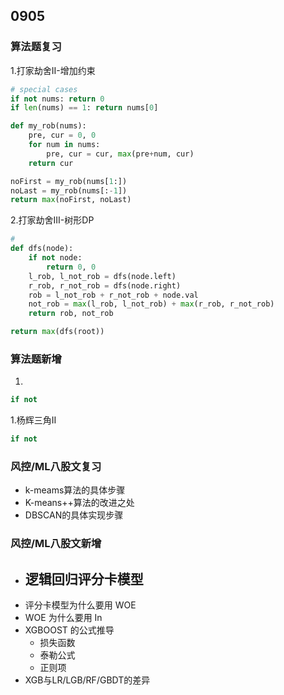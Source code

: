 ## 0905 
### 算法题复习    

1.打家劫舍II-增加约束
```python 
# special cases 
if not nums: return 0 
if len(nums) == 1: return nums[0]    

def my_rob(nums): 
    pre, cur = 0, 0 
    for num in nums:
        pre, cur = cur, max(pre+num, cur) 
    return cur 

noFirst = my_rob(nums[1:]) 
noLast = my_rob(nums[:-1])
return max(noFirst, noLast)
```    

2.打家劫舍III-树形DP
```python 
# 
def dfs(node):
    if not node: 
        return 0, 0  
    l_rob, l_not_rob = dfs(node.left) 
    r_rob, r_not_rob = dfs(node.right) 
    rob = l_not_rob + r_not_rob + node.val 
    not_rob = max(l_rob, l_not_rob) + max(r_rob, r_not_rob)  
    return rob, not_rob  

return max(dfs(root)) 
```  


### 算法题新增  
1. 
```python 
if not 
```  

1.杨辉三角II  
```python 
if not 
```  

### 风控/ML八股文复习   
- k-meams算法的具体步骤 
- K-means++算法的改进之处 
- DBSCAN的具体实现步骤

### 风控/ML八股文新增  
- 逻辑回归评分卡模型 
    - 
- 评分卡模型为什么要用 WOE
- WOE 为什么要用 In 
- XGBOOST 的公式推导 
    - 损失函数
    - 泰勒公式
    - 正则项 
- XGB与LR/LGB/RF/GBDT的差异 